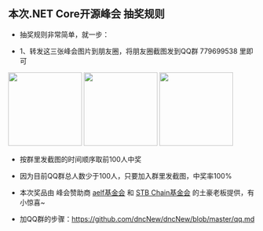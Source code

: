 
## 本次.NET Core开源峰会 抽奖规则

* 抽奖规则非常简单，就一步：

* 1、转发这三张峰会图片到朋友圈，将朋友圈截图发到QQ群 779699538 里即可

<div align="left">
<img src="https://github.com/dncNew/dncNew/raw/master/img/gift1.png" height="150">   
<img src="https://github.com/dncNew/dncNew/raw/master/img/gift2.png" height="150">
<img src="https://github.com/dncNew/dncNew/raw/master/img/gift3.png" height="150">
</div>


* 按群里发截图的时间顺序取前100人中奖

* 因为目前QQ群总人数少于100人，只要加入群里发截图，中奖率100%

* 本次奖品由 峰会赞助商 [aelf基金会](https://www.aelf.io) 和 [STB Chain基金会](https://www.soft2b.com/) 的土豪老板提供，有小惊喜~ 

* 加QQ群的步骤：https://github.com/dncNew/dncNew/blob/master/qq.md



